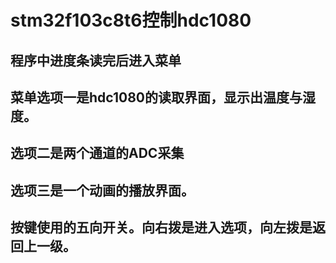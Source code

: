 # stm32f103c8t6控制hdc1080
## 程序中进度条读完后进入菜单

## 菜单选项一是hdc1080的读取界面，显示出温度与湿度。

## 选项二是两个通道的ADC采集

## 选项三是一个动画的播放界面。

## 按键使用的五向开关。向右拨是进入选项，向左拨是返回上一级。
### 
